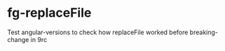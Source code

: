 # fg-replaceFile
Test angular-versions to check how replaceFile worked before breaking-change in 9rc 
